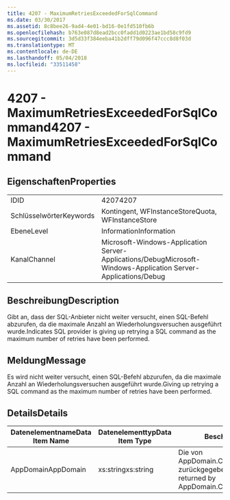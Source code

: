 ```yaml
---
title: 4207 - MaximumRetriesExceededForSqlCommand
ms.date: 03/30/2017
ms.assetid: 8c8bee26-9ad4-4e01-bd16-0e1fd510fb6b
ms.openlocfilehash: b763e087d8ead2bcc0fadd1d0223ae1bd58c9fd9
ms.sourcegitcommit: 3d5d33f384eeba41b2dff79d096f47ccc8d8f03d
ms.translationtype: MT
ms.contentlocale: de-DE
ms.lasthandoff: 05/04/2018
ms.locfileid: "33511458"
---
```

# <a name="4207---maximumretriesexceededforsqlcommand"></a><span data-ttu-id="4e0e1-102">4207 - MaximumRetriesExceededForSqlCommand</span><span class="sxs-lookup"><span data-stu-id="4e0e1-102">4207 - MaximumRetriesExceededForSqlCommand</span></span>
## <a name="properties"></a><span data-ttu-id="4e0e1-103">Eigenschaften</span><span class="sxs-lookup"><span data-stu-id="4e0e1-103">Properties</span></span>  
  
|||  
|-|-|  
|<span data-ttu-id="4e0e1-104">ID</span><span class="sxs-lookup"><span data-stu-id="4e0e1-104">ID</span></span>|<span data-ttu-id="4e0e1-105">4207</span><span class="sxs-lookup"><span data-stu-id="4e0e1-105">4207</span></span>|  
|<span data-ttu-id="4e0e1-106">Schlüsselwörter</span><span class="sxs-lookup"><span data-stu-id="4e0e1-106">Keywords</span></span>|<span data-ttu-id="4e0e1-107">Kontingent, WFInstanceStore</span><span class="sxs-lookup"><span data-stu-id="4e0e1-107">Quota, WFInstanceStore</span></span>|  
|<span data-ttu-id="4e0e1-108">Ebene</span><span class="sxs-lookup"><span data-stu-id="4e0e1-108">Level</span></span>|<span data-ttu-id="4e0e1-109">Information</span><span class="sxs-lookup"><span data-stu-id="4e0e1-109">Information</span></span>|  
|<span data-ttu-id="4e0e1-110">Kanal</span><span class="sxs-lookup"><span data-stu-id="4e0e1-110">Channel</span></span>|<span data-ttu-id="4e0e1-111">Microsoft-Windows-Application Server-Applications/Debug</span><span class="sxs-lookup"><span data-stu-id="4e0e1-111">Microsoft-Windows-Application Server-Applications/Debug</span></span>|  
  
## <a name="description"></a><span data-ttu-id="4e0e1-112">Beschreibung</span><span class="sxs-lookup"><span data-stu-id="4e0e1-112">Description</span></span>  
 <span data-ttu-id="4e0e1-113">Gibt an, dass der SQL-Anbieter nicht weiter versucht, einen SQL-Befehl abzurufen, da die maximale Anzahl an Wiederholungsversuchen ausgeführt wurde.</span><span class="sxs-lookup"><span data-stu-id="4e0e1-113">Indicates SQL provider is giving up retrying a SQL command as the maximum number of retries have been performed.</span></span>  
  
## <a name="message"></a><span data-ttu-id="4e0e1-114">Meldung</span><span class="sxs-lookup"><span data-stu-id="4e0e1-114">Message</span></span>  
 <span data-ttu-id="4e0e1-115">Es wird nicht weiter versucht, einen SQL-Befehl abzurufen, da die maximale Anzahl an Wiederholungsversuchen ausgeführt wurde.</span><span class="sxs-lookup"><span data-stu-id="4e0e1-115">Giving up retrying a SQL command as the maximum number of retries have been performed.</span></span>  
  
## <a name="details"></a><span data-ttu-id="4e0e1-116">Details</span><span class="sxs-lookup"><span data-stu-id="4e0e1-116">Details</span></span>  
  
|<span data-ttu-id="4e0e1-117">Datenelementname</span><span class="sxs-lookup"><span data-stu-id="4e0e1-117">Data Item Name</span></span>|<span data-ttu-id="4e0e1-118">Datenelementtyp</span><span class="sxs-lookup"><span data-stu-id="4e0e1-118">Data Item Type</span></span>|<span data-ttu-id="4e0e1-119">Beschreibung</span><span class="sxs-lookup"><span data-stu-id="4e0e1-119">Description</span></span>|  
|--------------------|--------------------|-----------------|  
|<span data-ttu-id="4e0e1-120">AppDomain</span><span class="sxs-lookup"><span data-stu-id="4e0e1-120">AppDomain</span></span>|<span data-ttu-id="4e0e1-121">xs:string</span><span class="sxs-lookup"><span data-stu-id="4e0e1-121">xs:string</span></span>|<span data-ttu-id="4e0e1-122">Die von AppDomain.CurrentDomain.FriendlyName zurückgegebene Zeichenfolge.</span><span class="sxs-lookup"><span data-stu-id="4e0e1-122">The string returned by AppDomain.CurrentDomain.FriendlyName.</span></span>|
